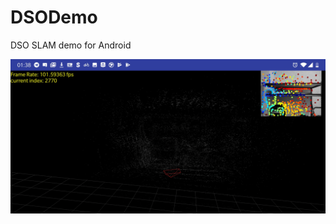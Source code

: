 # DSODemo
DSO SLAM demo for Android

<p align="left">
  <img src="/images/example2.png" width="600" syle="padding: 40px" >

</p>
